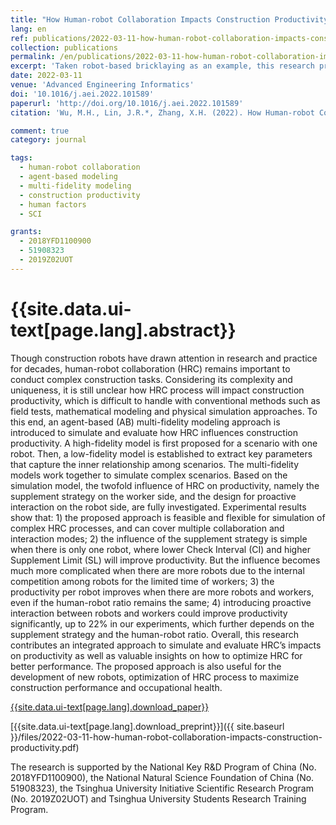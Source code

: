 ```yaml
---
title: "How Human-robot Collaboration Impacts Construction Productivity: An Agent-based Multi-fidelity Modeling Approach"
lang: en
ref: publications/2022-03-11-how-human-robot-collaboration-impacts-construction-productivity
collection: publications
permalink: /en/publications/2022-03-11-how-human-robot-collaboration-impacts-construction-productivity
excerpt: 'Taken robot-based bricklaying as an example, this research proposes an agent-based multi-fidelity modeling and simulation approach to understand human-robot collaboration (HRC) in construction and its impacts on productivity. The proposed approach is feasible to simulate simulate various scenarios with different workers and robots. Experiments also show that the HRC is complex and proactive interaction could improve construction productivity significantly'
date: 2022-03-11
venue: 'Advanced Engineering Informatics'
doi: '10.1016/j.aei.2022.101589'
paperurl: 'http://doi.org/10.1016/j.aei.2022.101589'
citation: 'Wu, M.H., Lin, J.R.*, Zhang, X.H. (2022). How Human-robot Collaboration Impacts Construction Productivity: An Agent-based Multi-fidelity Modeling Approach. <i>Advanced Engineering Informatics</i>, 52, 101589. doi: 10.1016/j.aei.2022.101589'

comment: true
category: journal

tags: 
  - human-robot collaboration
  - agent-based modeling
  - multi-fidelity modeling
  - construction productivity
  - human factors
  - SCI

grants:
  - 2018YFD1100900
  - 51908323
  - 2019Z02UOT
---
```



{{site.data.ui-text[page.lang].abstract}}
====

Though construction robots have drawn attention in research and practice for decades, human-robot collaboration (HRC) remains important to conduct complex construction tasks. Considering its complexity and uniqueness, it is still unclear how HRC process will impact construction productivity, which is difficult to handle with conventional methods such as field tests, mathematical modeling and physical simulation approaches. To this end, an agent-based (AB) multi-fidelity modeling approach is introduced to simulate and evaluate how HRC influences construction productivity. A high-fidelity model is first proposed for a scenario with one robot. Then, a low-fidelity model is established to extract key parameters that capture the inner relationship among scenarios. The multi-fidelity models work together to simulate complex scenarios. Based on the simulation model, the twofold influence of HRC on productivity, namely the supplement strategy on the worker side, and the design for proactive interaction on the robot side, are fully investigated. Experimental results show that: 1) the proposed approach is feasible and flexible for simulation of complex HRC processes, and can cover multiple collaboration and interaction modes; 2) the influence of the supplement strategy is simple when there is only one robot, where lower Check Interval (CI) and higher Supplement Limit (SL) will improve productivity. But the influence becomes much more complicated when there are more robots due to the internal competition among robots for the limited time of workers; 3) the productivity per robot improves when there are more robots and workers, even if the human-robot ratio remains the same; 4) introducing proactive interaction between robots and workers could improve productivity significantly, up to 22% in our experiments, which further depends on the supplement strategy and the human-robot ratio. Overall, this research contributes an integrated approach to simulate and evaluate HRC’s impacts on productivity as well as valuable insights on how to optimize HRC for better performance. The proposed approach is also useful for the development of new robots, optimization of HRC process to maximize construction performance and occupational health.

[{{site.data.ui-text[page.lang].download_paper}}]({{page.paperurl}})

[{{site.data.ui-text[page.lang].download_preprint}}]({{ site.baseurl }}/files/2022-03-11-how-human-robot-collaboration-impacts-construction-productivity.pdf)

The research is supported by the National Key R&D Program of China (No. 2018YFD1100900), the National Natural Science Foundation of China (No. 51908323), the Tsinghua University Initiative Scientific Research Program (No. 2019Z02UOT) and Tsinghua University Students Research Training Program. 


